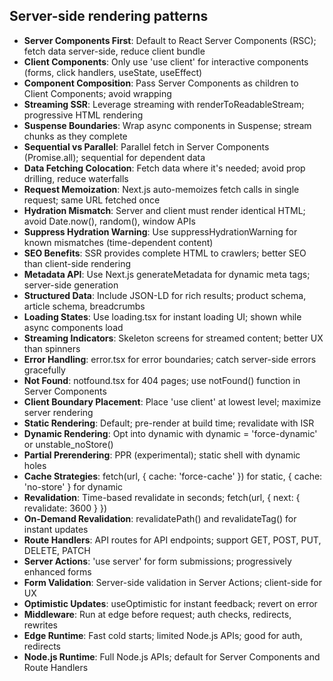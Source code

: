 ## Server-side rendering patterns

- **Server Components First**: Default to React Server Components (RSC); fetch data server-side, reduce client bundle
- **Client Components**: Only use 'use client' for interactive components (forms, click handlers, useState, useEffect)
- **Component Composition**: Pass Server Components as children to Client Components; avoid wrapping
- **Streaming SSR**: Leverage streaming with renderToReadableStream; progressive HTML rendering
- **Suspense Boundaries**: Wrap async components in Suspense; stream chunks as they complete
- **Sequential vs Parallel**: Parallel fetch in Server Components (Promise.all); sequential for dependent data
- **Data Fetching Colocation**: Fetch data where it's needed; avoid prop drilling, reduce waterfalls
- **Request Memoization**: Next.js auto-memoizes fetch calls in single request; same URL fetched once
- **Hydration Mismatch**: Server and client must render identical HTML; avoid Date.now(), random(), window APIs
- **Suppress Hydration Warning**: Use suppressHydrationWarning for known mismatches (time-dependent content)
- **SEO Benefits**: SSR provides complete HTML to crawlers; better SEO than client-side rendering
- **Metadata API**: Use Next.js generateMetadata for dynamic meta tags; server-side generation
- **Structured Data**: Include JSON-LD for rich results; product schema, article schema, breadcrumbs
- **Loading States**: Use loading.tsx for instant loading UI; shown while async components load
- **Streaming Indicators**: Skeleton screens for streamed content; better UX than spinners
- **Error Handling**: error.tsx for error boundaries; catch server-side errors gracefully
- **Not Found**: notfound.tsx for 404 pages; use notFound() function in Server Components
- **Client Boundary Placement**: Place 'use client' at lowest level; maximize server rendering
- **Static Rendering**: Default; pre-render at build time; revalidate with ISR
- **Dynamic Rendering**: Opt into dynamic with dynamic = 'force-dynamic' or unstable_noStore()
- **Partial Prerendering**: PPR (experimental); static shell with dynamic holes
- **Cache Strategies**: fetch(url, { cache: 'force-cache' }) for static, { cache: 'no-store' } for dynamic
- **Revalidation**: Time-based revalidate in seconds; fetch(url, { next: { revalidate: 3600 } })
- **On-Demand Revalidation**: revalidatePath() and revalidateTag() for instant updates
- **Route Handlers**: API routes for API endpoints; support GET, POST, PUT, DELETE, PATCH
- **Server Actions**: 'use server' for form submissions; progressively enhanced forms
- **Form Validation**: Server-side validation in Server Actions; client-side for UX
- **Optimistic Updates**: useOptimistic for instant feedback; revert on error
- **Middleware**: Run at edge before request; auth checks, redirects, rewrites
- **Edge Runtime**: Fast cold starts; limited Node.js APIs; good for auth, redirects
- **Node.js Runtime**: Full Node.js APIs; default for Server Components and Route Handlers
